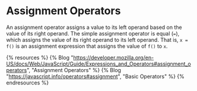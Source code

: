 # Assignment Operators

An assignment operator assigns a value to its left operand based on the value of its right operand. The simple assignment operator is equal (`=`), which assigns the value of its right operand to its left operand. That is, `x = f()` is an assignment expression that assigns the value of `f()` to `x`.

{% resources %}
  {% Blog "https://developer.mozilla.org/en-US/docs/Web/JavaScript/Guide/Expressions_and_Operators#assignment_operators", "Assignment Operators" %}
  {% Blog "https://javascript.info/operators#assignment", "Basic Operators" %}
{% endresources %}
